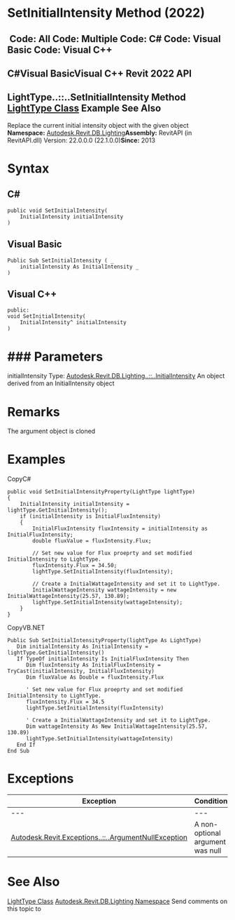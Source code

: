 # SetInitialIntensity Method (2022)

﻿
 Code: All Code: Multiple Code: C# Code: Visual Basic Code: Visual C++   
---  
C#Visual BasicVisual C++
Revit 2022 API  
---  
LightType..::..SetInitialIntensity Method   
[LightType Class](42c83d85-60cd-52c3-7b97-b89e81d7d9fe.md "LightType Class") Example See Also  
---  
Replace the current initial intensity object with the given object 
**Namespace:** [Autodesk.Revit.DB.Lighting](a6a04f07-7fd2-0a4e-12e7-01842ee6daaf.md "Autodesk.Revit.DB.Lighting Namespace")**Assembly:** RevitAPI (in RevitAPI.dll) Version: 22.0.0.0 (22.1.0.0)**Since:** 2013 
# Syntax
C#  
---  
```text
public void SetInitialIntensity(
	InitialIntensity initialIntensity
)
```
  
Visual Basic  
---  
```text
Public Sub SetInitialIntensity ( _
	initialIntensity As InitialIntensity _
)
```
  
Visual C++  
---  
```text
public:
void SetInitialIntensity(
	InitialIntensity^ initialIntensity
)
```
  
# ### Parameters
initialIntensity
    Type: [Autodesk.Revit.DB.Lighting..::..InitialIntensity](557d9e25-430a-2f92-3dbc-c9ec84e07900.md "InitialIntensity Class") An object derived from an InitialIntensity object 
# Remarks
The argument object is cloned 
# Examples
CopyC#
```text
public void SetInitialIntensityProperty(LightType lightType)
{
    InitialIntensity initialIntensity = lightType.GetInitialIntensity();
    if (initialIntensity is InitialFluxIntensity)
    {
        InitialFluxIntensity fluxIntensity = initialIntensity as InitialFluxIntensity;
        double fluxValue = fluxIntensity.Flux;

        // Set new value for Flux proeprty and set modified InitialIntensity to LightType.
        fluxIntensity.Flux = 34.50;
        lightType.SetInitialIntensity(fluxIntensity);

        // Create a InitialWattageIntensity and set it to LightType.
        InitialWattageIntensity wattageIntensity = new InitialWattageIntensity(25.57, 130.89);
        lightType.SetInitialIntensity(wattageIntensity);
    }
}
```

CopyVB.NET
```text
Public Sub SetInitialIntensityProperty(lightType As LightType)
   Dim initialIntensity As InitialIntensity = lightType.GetInitialIntensity()
   If TypeOf initialIntensity Is InitialFluxIntensity Then
      Dim fluxIntensity As InitialFluxIntensity = TryCast(initialIntensity, InitialFluxIntensity)
      Dim fluxValue As Double = fluxIntensity.Flux

      ' Set new value for Flux proeprty and set modified InitialIntensity to LightType.
      fluxIntensity.Flux = 34.5
      lightType.SetInitialIntensity(fluxIntensity)

      ' Create a InitialWattageIntensity and set it to LightType.
      Dim wattageIntensity As New InitialWattageIntensity(25.57, 130.89)
      lightType.SetInitialIntensity(wattageIntensity)
   End If
End Sub
```

# Exceptions
| Exception | Condition |
| --- | --- |
| --- | --- |
| [Autodesk.Revit.Exceptions..::..ArgumentNullException](631e1424-60f4-929b-4e52-dda9dcd26316.md "ArgumentNullException Class") | A non-optional argument was null |

# See Also
[LightType Class](42c83d85-60cd-52c3-7b97-b89e81d7d9fe.md "LightType Class")
[Autodesk.Revit.DB.Lighting Namespace](a6a04f07-7fd2-0a4e-12e7-01842ee6daaf.md "Autodesk.Revit.DB.Lighting Namespace")
Send comments on this topic to 